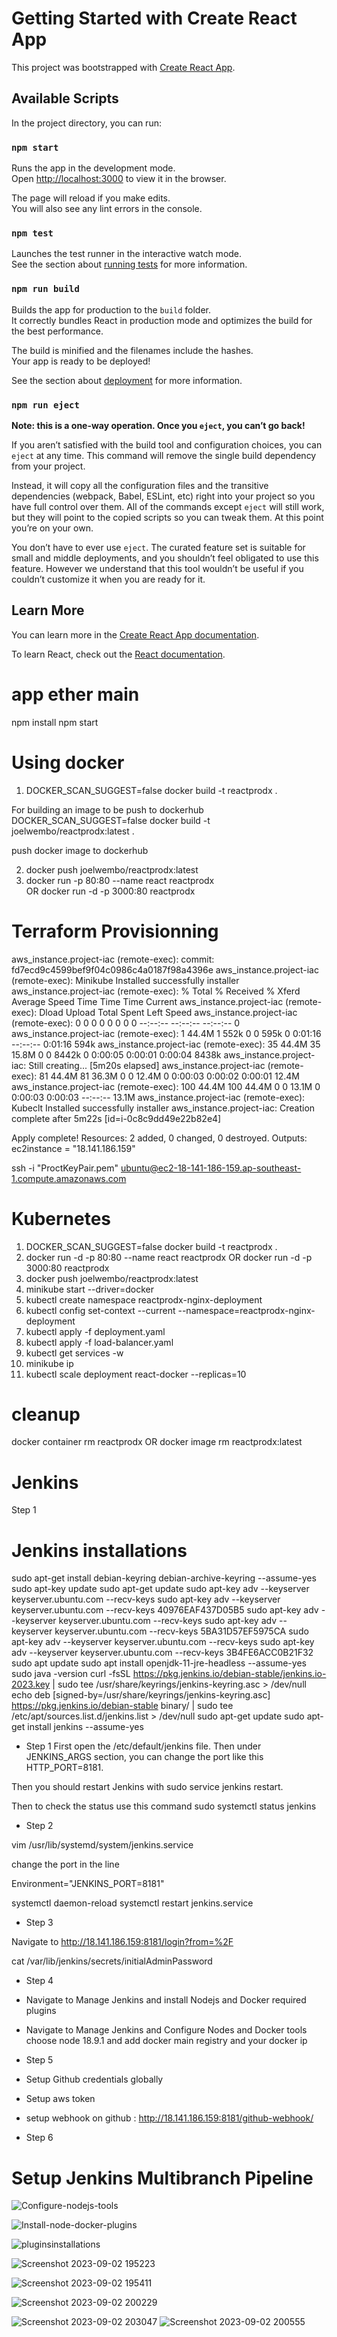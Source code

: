 # Getting Started with Create React App

This project was bootstrapped with [Create React App](https://github.com/facebook/create-react-app).

## Available Scripts

In the project directory, you can run:

### `npm start`

Runs the app in the development mode.\
Open [http://localhost:3000](http://localhost:3000) to view it in the browser.

The page will reload if you make edits.\
You will also see any lint errors in the console.

### `npm test`

Launches the test runner in the interactive watch mode.\
See the section about [running tests](https://facebook.github.io/create-react-app/docs/running-tests) for more information.

### `npm run build`

Builds the app for production to the `build` folder.\
It correctly bundles React in production mode and optimizes the build for the best performance.

The build is minified and the filenames include the hashes.\
Your app is ready to be deployed!

See the section about [deployment](https://facebook.github.io/create-react-app/docs/deployment) for more information.

### `npm run eject`

**Note: this is a one-way operation. Once you `eject`, you can’t go back!**

If you aren’t satisfied with the build tool and configuration choices, you can `eject` at any time. This command will remove the single build dependency from your project.

Instead, it will copy all the configuration files and the transitive dependencies (webpack, Babel, ESLint, etc) right into your project so you have full control over them. All of the commands except `eject` will still work, but they will point to the copied scripts so you can tweak them. At this point you’re on your own.

You don’t have to ever use `eject`. The curated feature set is suitable for small and middle deployments, and you shouldn’t feel obligated to use this feature. However we understand that this tool wouldn’t be useful if you couldn’t customize it when you are ready for it.

## Learn More

You can learn more in the [Create React App documentation](https://facebook.github.io/create-react-app/docs/getting-started).

To learn React, check out the [React documentation](https://reactjs.org/).


# app ether main
npm install
npm start

# Using docker
1. DOCKER_SCAN_SUGGEST=false docker build -t reactprodx .

For building an image to be push to dockerhub
DOCKER_SCAN_SUGGEST=false docker build -t joelwembo/reactprodx:latest .

push docker image to dockerhub

2. docker push joelwembo/reactprodx:latest
3. docker run -p 80:80 --name react reactprodx  
OR
docker run -d -p 3000:80 reactprodx


# Terraform Provisionning

aws_instance.project-iac (remote-exec): commit: fd7ecd9c4599bef9f04c0986c4a0187f98a4396e
aws_instance.project-iac (remote-exec): Minikube Installed successfully installer
aws_instance.project-iac (remote-exec):   % Total    % Received % Xferd  Average Speed   Time    Time     Time  Current
aws_instance.project-iac (remote-exec):                                  Dload  Upload   Total   Spent    Left  Speed
aws_instance.project-iac (remote-exec):   0     0    0     0    0     0      0      0 --:--:-- --:--:-- --:--:--     0
aws_instance.project-iac (remote-exec):   1 44.4M    1  552k    0     0   595k      0  0:01:16 --:--:--  0:01:16  594k
aws_instance.project-iac (remote-exec):  35 44.4M   35 15.8M    0     0  8442k      0  0:00:05  0:00:01  0:00:04 8438k
aws_instance.project-iac: Still creating... [5m20s elapsed]
aws_instance.project-iac (remote-exec):  81 44.4M   81 36.3M    0     0  12.4M      0  0:00:03  0:00:02  0:00:01 12.4M
aws_instance.project-iac (remote-exec): 100 44.4M  100 44.4M    0     0  13.1M      0  0:00:03  0:00:03 --:--:-- 13.1M
aws_instance.project-iac (remote-exec): Kubeclt Installed successfully installer
aws_instance.project-iac: Creation complete after 5m22s [id=i-0c8c9dd49e22b82e4]

Apply complete! Resources: 2 added, 0 changed, 0 destroyed.
Outputs:
ec2instance = "18.141.186.159"

 ssh -i "ProctKeyPair.pem" ubuntu@ec2-18-141-186-159.ap-southeast-1.compute.amazonaws.com



# Kubernetes

1. DOCKER_SCAN_SUGGEST=false docker build -t reactprodx .
2. docker run -d -p 80:80 --name react reactprodx   OR  docker run -d -p 3000:80 reactprodx
3. docker push joelwembo/reactprodx:latest
4. minikube start --driver=docker
5. kubectl create namespace reactprodx-nginx-deployment
6. kubectl config set-context --current --namespace=reactprodx-nginx-deployment
7. kubectl apply -f deployment.yaml
8. kubectl apply -f load-balancer.yaml
9. kubectl get services -w
9. minikube ip
10. kubectl scale deployment react-docker --replicas=10

# cleanup
docker container rm reactprodx
OR
docker image rm reactprodx:latest

# Jenkins

Step 1


# Jenkins installations
sudo apt-get install debian-keyring debian-archive-keyring --assume-yes
sudo apt-key update
sudo apt-get update
sudo apt-key adv --keyserver keyserver.ubuntu.com --recv-keys sudo apt-key adv --keyserver keyserver.ubuntu.com --recv-keys 40976EAF437D05B5
sudo apt-key adv --keyserver keyserver.ubuntu.com --recv-keys sudo apt-key adv --keyserver keyserver.ubuntu.com --recv-keys 5BA31D57EF5975CA
sudo apt-key adv --keyserver keyserver.ubuntu.com --recv-keys sudo apt-key adv --keyserver keyserver.ubuntu.com --recv-keys 3B4FE6ACC0B21F32
sudo apt update
sudo apt install openjdk-11-jre-headless --assume-yes
sudo java -version
curl -fsSL https://pkg.jenkins.io/debian-stable/jenkins.io-2023.key | sudo tee /usr/share/keyrings/jenkins-keyring.asc > /dev/null
echo deb [signed-by=/usr/share/keyrings/jenkins-keyring.asc] https://pkg.jenkins.io/debian-stable binary/ | sudo tee /etc/apt/sources.list.d/jenkins.list > /dev/null
sudo apt-get update
sudo apt-get install jenkins --assume-yes

- Step 1
First open the /etc/default/jenkins file.
Then under JENKINS_ARGS section, you can change the port like this HTTP_PORT=8181.

Then you should restart Jenkins with sudo service jenkins restart.

Then to check the status use this command sudo systemctl status jenkins

- Step 2

vim /usr/lib/systemd/system/jenkins.service

change the port in the line

Environment="JENKINS_PORT=8181"

systemctl daemon-reload
systemctl restart jenkins.service

- Step 3

Navigate to http://18.141.186.159:8181/login?from=%2F

cat /var/lib/jenkins/secrets/initialAdminPassword

- Step 4 

- Navigate to Manage Jenkins and install Nodejs and Docker required plugins

- Navigate to Manage Jenkins and Configure Nodes and Docker tools 
  choose node 18.9.1 and add docker main registry and your docker ip


- Step 5

- Setup Github credentials globally
- Setup aws token
- setup webhook on github : http://18.141.186.159:8181/github-webhook/

- Step 6

# Setup Jenkins Multibranch Pipeline
![Configure-nodejs-tools](https://github.com/joelwembo/reactprodx-k8s-jenkins/assets/19718580/6b6a3f58-8ec2-4038-a155-91b46b638804)

![Install-node-docker-plugins](https://github.com/joelwembo/reactprodx-k8s-jenkins/assets/19718580/baf81351-1900-4982-802b-3e5b36ae8772)

![pluginsinstallations](https://github.com/joelwembo/reactprodx-k8s-jenkins/assets/19718580/4d3cc671-5f29-4d9b-833b-e20639fa8f3e)

![Screenshot 2023-09-02 195223](https://github.com/joelwembo/reactprodx-k8s-jenkins/assets/19718580/217d5893-19cd-415c-a647-4963788f754a)


![Screenshot 2023-09-02 195411](https://github.com/joelwembo/reactprodx-k8s-jenkins/assets/19718580/d3386eb5-45bd-4678-b39d-5c81cb61879b)


![Screenshot 2023-09-02 200229](https://github.com/joelwembo/reactprodx-k8s-jenkins/assets/19718580/6aca64a2-c5bb-4605-afe2-80b35258890a)


![Screenshot 2023-09-02 203047](https://github.com/joelwembo/reactprodx-k8s-jenkins/assets/19718580/b4e36a92-74a8-4b3b-a119-c05a456be550)
![Screenshot 2023-09-02 200555](https://github.com/joelwembo/reactprodx-k8s-jenkins/assets/19718580/46ed4a0c-891e-4eec-8c22-0d21ba62a80d)
